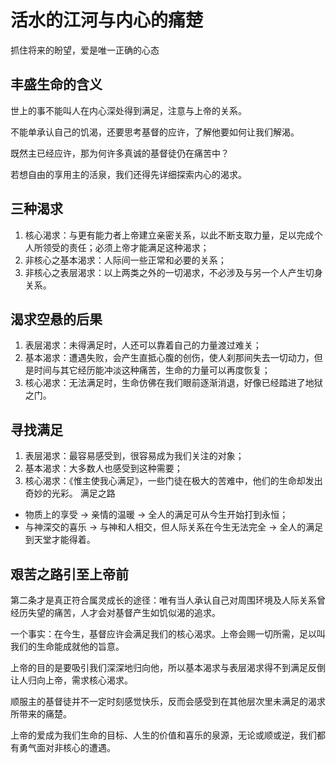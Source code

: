 # 活水的江河与内心的痛楚
抓住将来的盼望，爱是唯一正确的心态
## 丰盛生命的含义
世上的事不能叫人在内心深处得到满足，注意与上帝的关系。

不能单承认自己的饥渴，还要思考基督的应许，了解他要如何让我们解渴。

既然主已经应许，那为何许多真诚的基督徒仍在痛苦中？

若想自由的享用主的活泉，我们还得先详细探索内心的渴求。

## 三种渴求
1. 核心渴求：与更有能力者上帝建立亲密关系，以此不断支取力量，足以完成个人所领受的责任；必须上帝才能满足这种渴求；
2. 非核心之基本渴求：人际间一些正常和必要的关系；
3. 非核心之表层渴求：以上两类之外的一切渴求，不必涉及与另一个人产生切身关系。
## 渴求空悬的后果
1. 表层渴求：未得满足时，人还可以靠着自己的力量渡过难关；
2. 基本渴求：遭遇失败，会产生直抵心腹的创伤，使人刹那间失去一切动力，但是时间与其它经历能冲淡这种痛苦，生命的力量可以再度恢复；
3. 核心渴求：无法满足时，生命仿佛在我们眼前逐渐消退，好像已经踏进了地狱之门。
## 寻找满足
1. 表层渴求：最容易感受到，很容易成为我们关注的对象；
2. 基本渴求：大多数人也感受到这种需要；
3. 核心渴求：《惟主使我心满足》，一些门徒在极大的苦难中，他们的生命却发出奇妙的光彩。
满足之路
- 物质上的享受 -> 亲情的温暖 -> 全人的满足可从今生开始打到永恒；
- 与神深交的喜乐 -> 与神和人相交，但人际关系在今生无法完全 -> 全人的满足到天堂才能得着。
## 艰苦之路引至上帝前
第二条才是真正符合属灵成长的途径：唯有当人承认自己对周围环境及人际关系曾经历失望的痛苦，人才会对基督产生如饥似渴的追求。

一个事实：在今生，基督应许会满足我们的核心渴求。上帝会赐一切所需，足以叫我们的生命能成就他的旨意。

上帝的目的是要吸引我们深深地归向他，所以基本渴求与表层渴求得不到满足反倒让人归向上帝，需求核心渴求。

顺服主的基督徒并不一定时刻感觉快乐，反而会感受到在其他层次里未满足的渴求所带来的痛楚。

上帝的爱成为我们生命的目标、人生的价值和喜乐的泉源，无论或顺或逆，我们都有勇气面对非核心的遭遇。

